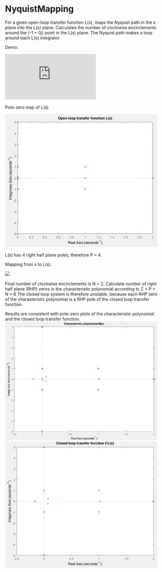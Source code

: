 # NyquistMapping
For a given open-loop transfer function L(s), maps the Nyquist path in the s plane into the L(s) plane. Calculates the number of clockwise encirclements around the (-1 + 0j) point in the L(s) plane. The Nyquist path makes a loop around each L(s) integrator.

Demo:

![eqn](https://latex.codecogs.com/gif.latex?L%28s%29%20%3D%20%5Cfrac%7B100%7D%7Bs%5C%2C%5Cleft%2810%5C%2Cs-%5Cmathrm%7Bi%7D%5Cright%29%5C%2C%5Cleft%2810%5C%2Cs&plus;1%7B%7D%5Cmathrm%7Bi%7D%5Cright%29%5C%2C%5Cleft%28s-1%5Cright%29%5C%2C%5Cleft%28s-2%5Cright%29%5C%2C%5Cleft%28s-%5Cmathrm%7Bi%7D%5Cright%29%5C%2C%5Cleft%28s&plus;1%7B%7D%5Cmathrm%7Bi%7D%5Cright%29%5C%2C%5Cleft%28s-1-%5Cmathrm%7Bi%7D%5Cright%29%5C%2C%5Cleft%28s-1&plus;1%7B%7D%5Cmathrm%7Bi%7D%5Cright%29%5C%2C%5Cleft%28s-5%7B%7D%5Cmathrm%7Bi%7D%5Cright%29%5C%2C%5Cleft%28s&plus;5%7B%7D%5Cmathrm%7Bi%7D%5Cright%29%7D)

Pole-zero map of L(s)

![](openloopLs.png)

L(s) has 4 right half plane poles, therefore P = 4.

Mapping from s to L(s)

![](animation.gif)

Final number of clockwise encirclements is N = 2. Calculate number of right half plane (RHP) zeros in the characteristic polynomial according to Z = P + N = 6
The closed loop system is therefore unstable, because each RHP zero of the charasteristic polynomial is a RHP pole of the closed loop transfer function.

Results are consistent with pole-zero plots of the characteristic polynomial and the closed loop transfer function.
![](charpolMs.png)
![](closedloopCLs.png)
